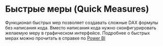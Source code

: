 

Быстрые меры (Quick Measures)
=============================

Функционал быстрых мер позволяет создавать сложные DAX формулы без
написания кода. Вместо написания кода нужно сконфигурировать желаемую
меру в графическом интерфейсе. Подробнее о быстрых мерах можно прочитать
в справке по [Power
BI](https://docs.microsoft.com/ru-ru/power-bi/desktop-quick-measures)



